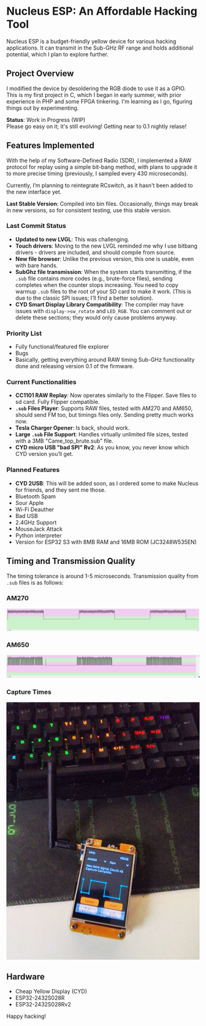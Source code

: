 # Nucleus ESP: An Affordable Hacking Tool

Nucleus ESP is a budget-friendly yellow device for various hacking applications. It can transmit in the Sub-GHz RF range and holds additional potential, which I plan to explore further.

## Project Overview

I modified the device by desoldering the RGB diode to use it as a GPIO.  
This is my first project in C, which I began in early summer, with prior experience in PHP and some FPGA tinkering. I'm learning as I go, figuring things out by experimenting.

**Status**: Work in Progress (WIP)  
Please go easy on it; it's still evolving!
Getting near to 0.1 nightly relase!

## Features Implemented

With the help of my Software-Defined Radio (SDR), I implemented a RAW protocol for replay using a simple bit-bang method, with plans to upgrade it to more precise timing (previously, I sampled every 430 microseconds).

Currently, I’m planning to reintegrate RCswitch, as it hasn't been added to the new interface yet.

**Last Stable Version**: Compiled into bin files. Occasionally, things may break in new versions, so for consistent testing, use this stable version.

### Last Commit Status
- **Updated to new LVGL**: This was challenging.  
- **Touch drivers**: Moving to the new LVGL reminded me why I use bitbang drivers - drivers are included, and should compile from source.  
- **New file browser**: Unlike the previous version, this one is usable, even with bare hands.  
- **SubGhz file transmission**: When the system starts transmitting, if the `.sub` file contains more codes (e.g., brute-force files), sending completes when the counter stops increasing. You need to copy warmup `.sub` files to the root of your SD card to make it work. (This is due to the classic SPI issues; I’ll find a better solution).
- **CYD Smart Display Library Compatibility**: The compiler may have issues with `display->sw_rotate` and `LED_RGB`. You can comment out or delete these sections; they would only cause problems anyway.

### Priority List
- Fully functional/featured file explorer  
- Bugs
- Basically, getting everything around RAW timing Sub-GHz functionality done and releasing version 0.1 of the firmware.

### Current Functionalities
- **CC1101 RAW Replay**: Now operates similarly to the Flipper. Save files to sd card. Fully Flipper compatible.
- **`.sub` Files Player**: Supports RAW files, tested with AM270 and AM650, should send FM too, but timings files only. Sending pretty much works now.  
- **Tesla Charger Opener**: Is back, should work.
- **Large `.sub` File Support**: Handles virtually unlimited file sizes, tested with a 3MB "Came_top_brute.sub" file.   
- **CYD micro USB "bad SPI" Rv2**: As you know, you never know which CYD version you’ll get.

### Planned Features
- **CYD 2USB**: This will be added soon, as I ordered some to make Nucleus for friends, and they sent me those.  
- Bluetooth Spam  
- Sour Apple  
- Wi-Fi Deauther  
- Bad USB  
- 2.4GHz Support  
- MouseJack Attack  
- Python interpreter  
- Version for ESP32 S3 with 8MB RAM and 16MB ROM (JC3248W535EN)  

## Timing and Transmission Quality

The timing tolerance is around 1-5 microseconds. Transmission quality from `.sub` files is as follows:

### AM270
![AM270 Transmission](https://github.com/GthiN89/NucleusESP32/blob/main/images/AM270.PNG)

### AM650
![AM650 Transmission](https://github.com/GthiN89/NucleusESP32/blob/main/images/AM650.PNG)

### Capture Times
![Capture Times](https://github.com/GthiN89/NucleusESP32/blob/main/images/capture%20times.jpeg)

## Hardware
- Cheap Yellow Display (CYD)  
- ESP32-2432S028R  
- ESP32-2432S028Rv2  

Happy hacking!
